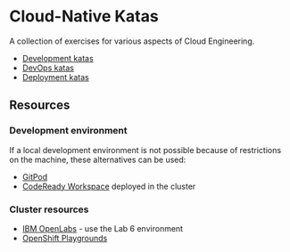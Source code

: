 # Cloud-Native Katas

A collection of exercises for various aspects of Cloud Engineering.

- [Development katas](./development/README.md)
- [DevOps katas](./devops/README.md)
- [Deployment katas](./deployment/README.md)

## Resources

### Development environment

If a local development environment is not possible because of restrictions on the machine, these alternatives can be
used:

- [GitPod](https://www.gitpod.io/)
- [CodeReady Workspace](https://www.redhat.com/en/technologies/jboss-middleware/codeready-workspaces) deployed in the cluster

### Cluster resources

- [IBM OpenLabs](https://developer.ibm.com/openlabs/openshift) - use the Lab 6 environment
- [OpenShift Playgrounds](https://learn.openshift.com/playgrounds/)
